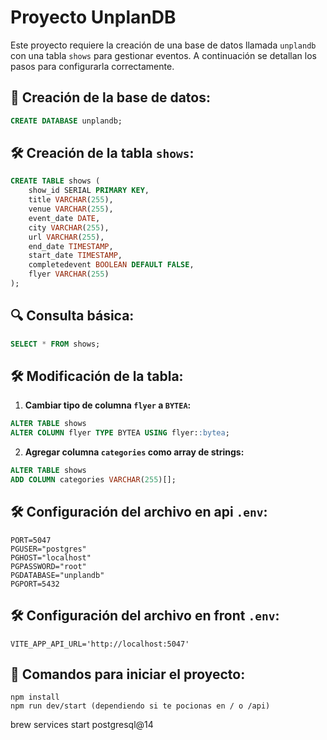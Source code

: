 # Proyecto UnplanDB

Este proyecto requiere la creación de una base de datos llamada `unplandb` con una tabla `shows` para gestionar eventos. A continuación se detallan los pasos para configurarla correctamente.

## 📂 **Creación de la base de datos:**
```sql
CREATE DATABASE unplandb;
```

## 🛠️ **Creación de la tabla `shows`:**
```sql
CREATE TABLE shows (
    show_id SERIAL PRIMARY KEY,
    title VARCHAR(255),
    venue VARCHAR(255),
    event_date DATE,
    city VARCHAR(255),
    url VARCHAR(255),
    end_date TIMESTAMP,
    start_date TIMESTAMP,
    completedevent BOOLEAN DEFAULT FALSE,
    flyer VARCHAR(255)
);
```

## 🔍 **Consulta básica:**
```sql
SELECT * FROM shows;
```

## 🛠️ **Modificación de la tabla:**

1. **Cambiar tipo de columna `flyer` a `BYTEA`:**
```sql
ALTER TABLE shows
ALTER COLUMN flyer TYPE BYTEA USING flyer::bytea;
```

2. **Agregar columna `categories` como array de strings:**
```sql
ALTER TABLE shows
ADD COLUMN categories VARCHAR(255)[];
```

## 🛠️ **Configuración del archivo en api `.env`:**
```
PORT=5047
PGUSER="postgres"
PGHOST="localhost"
PGPASSWORD="root"
PGDATABASE="unplandb"
PGPORT=5432
```

## 🛠️ **Configuración del archivo en front `.env`:**
```
VITE_APP_API_URL='http://localhost:5047'
```

## 🚀 **Comandos para iniciar el proyecto:**
```
npm install
npm run dev/start (dependiendo si te pocionas en / o /api)
```

brew services start postgresql@14
